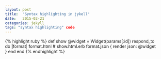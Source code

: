 ```yaml
---
layout: post
title:  "Syntax highlighting in jykell"
date:   2015-02-21
categories: jekyll
tags: "syntax highlighting" code
---
```


{% highlight ruby %}
def show
  @widget = Widget(params[:id])
  respond_to do |format|
    format.html # show.html.erb
    format.json { render json: @widget }
  end
end
{% endhighlight %}